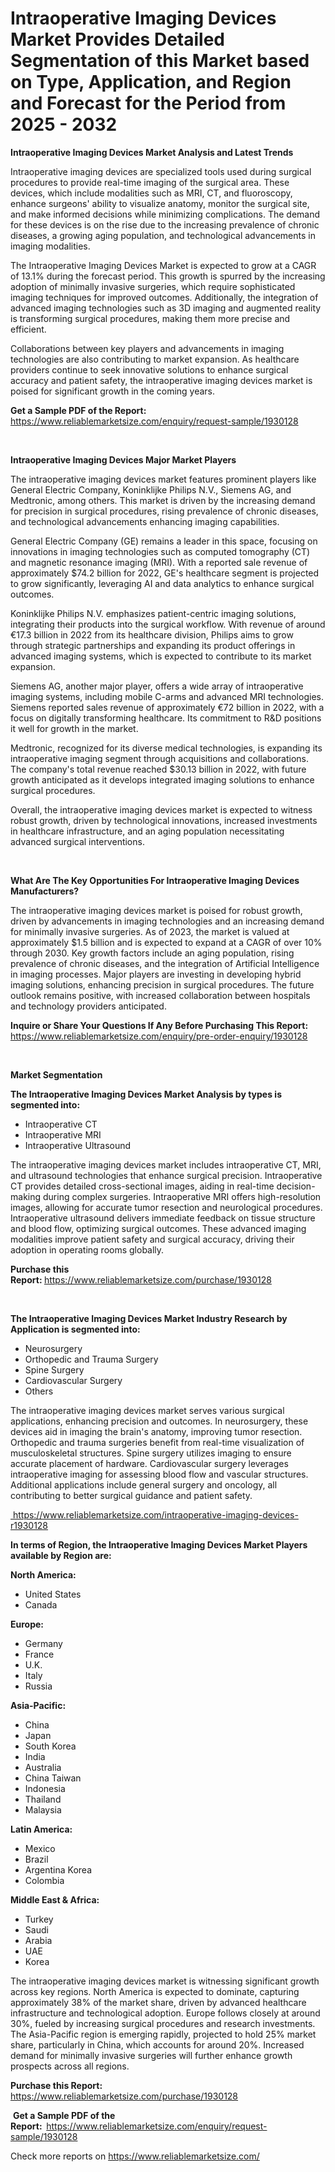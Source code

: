 <p><h1>Intraoperative Imaging Devices Market Provides Detailed Segmentation of this Market based on Type, Application, and Region and Forecast for the Period from 2025 - 2032</h1></p><p><strong>Intraoperative Imaging Devices Market Analysis and Latest Trends</strong></p>
<p><p>Intraoperative imaging devices are specialized tools used during surgical procedures to provide real-time imaging of the surgical area. These devices, which include modalities such as MRI, CT, and fluoroscopy, enhance surgeons' ability to visualize anatomy, monitor the surgical site, and make informed decisions while minimizing complications. The demand for these devices is on the rise due to the increasing prevalence of chronic diseases, a growing aging population, and technological advancements in imaging modalities. </p><p>The Intraoperative Imaging Devices Market is expected to grow at a CAGR of 13.1% during the forecast period. This growth is spurred by the increasing adoption of minimally invasive surgeries, which require sophisticated imaging techniques for improved outcomes. Additionally, the integration of advanced imaging technologies such as 3D imaging and augmented reality is transforming surgical procedures, making them more precise and efficient. </p><p>Collaborations between key players and advancements in imaging technologies are also contributing to market expansion. As healthcare providers continue to seek innovative solutions to enhance surgical accuracy and patient safety, the intraoperative imaging devices market is poised for significant growth in the coming years.</p></p>
<p><strong>Get a Sample PDF of the Report:&nbsp;</strong> <a href="https://www.reliablemarketsize.com/enquiry/request-sample/1930128?utm_campaign=1133&utm_medium=2&utm_source=Github&utm_content=ia&utm_term=16012025&utm_id=intraoperative-imaging-devices">https://www.reliablemarketsize.com/enquiry/request-sample/1930128</a></p>
<p>&nbsp;</p>
<p><strong>Intraoperative Imaging Devices Major Market Players</strong></p>
<p><p>The intraoperative imaging devices market features prominent players like General Electric Company, Koninklijke Philips N.V., Siemens AG, and Medtronic, among others. This market is driven by the increasing demand for precision in surgical procedures, rising prevalence of chronic diseases, and technological advancements enhancing imaging capabilities.</p><p>General Electric Company (GE) remains a leader in this space, focusing on innovations in imaging technologies such as computed tomography (CT) and magnetic resonance imaging (MRI). With a reported sale revenue of approximately $74.2 billion for 2022, GE's healthcare segment is projected to grow significantly, leveraging AI and data analytics to enhance surgical outcomes.</p><p>Koninklijke Philips N.V. emphasizes patient-centric imaging solutions, integrating their products into the surgical workflow. With revenue of around €17.3 billion in 2022 from its healthcare division, Philips aims to grow through strategic partnerships and expanding its product offerings in advanced imaging systems, which is expected to contribute to its market expansion.</p><p>Siemens AG, another major player, offers a wide array of intraoperative imaging systems, including mobile C-arms and advanced MRI technologies. Siemens reported sales revenue of approximately €72 billion in 2022, with a focus on digitally transforming healthcare. Its commitment to R&D positions it well for growth in the market.</p><p>Medtronic, recognized for its diverse medical technologies, is expanding its intraoperative imaging segment through acquisitions and collaborations. The company's total revenue reached $30.13 billion in 2022, with future growth anticipated as it develops integrated imaging solutions to enhance surgical procedures.</p><p>Overall, the intraoperative imaging devices market is expected to witness robust growth, driven by technological innovations, increased investments in healthcare infrastructure, and an aging population necessitating advanced surgical interventions.</p></p>
<p>&nbsp;</p>
<p><strong>What Are The Key Opportunities For Intraoperative Imaging Devices Manufacturers?</strong></p>
<p><p>The intraoperative imaging devices market is poised for robust growth, driven by advancements in imaging technologies and an increasing demand for minimally invasive surgeries. As of 2023, the market is valued at approximately $1.5 billion and is expected to expand at a CAGR of over 10% through 2030. Key growth factors include an aging population, rising prevalence of chronic diseases, and the integration of Artificial Intelligence in imaging processes. Major players are investing in developing hybrid imaging solutions, enhancing precision in surgical procedures. The future outlook remains positive, with increased collaboration between hospitals and technology providers anticipated.</p></p>
<p><strong>Inquire or Share Your Questions If Any Before Purchasing This Report:</strong> <a href="https://www.reliablemarketsize.com/enquiry/pre-order-enquiry/1930128?utm_campaign=1133&utm_medium=2&utm_source=Github&utm_content=ia&utm_term=16012025&utm_id=intraoperative-imaging-devices">https://www.reliablemarketsize.com/enquiry/pre-order-enquiry/1930128</a></p>
<p>&nbsp;</p>
<p><strong>Market Segmentation</strong></p>
<p><strong>The Intraoperative Imaging Devices Market Analysis by types is segmented into:</strong></p>
<p><ul><li>Intraoperative CT</li><li>Intraoperative MRI</li><li>Intraoperative Ultrasound</li></ul></p>
<p><p>The intraoperative imaging devices market includes intraoperative CT, MRI, and ultrasound technologies that enhance surgical precision. Intraoperative CT provides detailed cross-sectional images, aiding in real-time decision-making during complex surgeries. Intraoperative MRI offers high-resolution images, allowing for accurate tumor resection and neurological procedures. Intraoperative ultrasound delivers immediate feedback on tissue structure and blood flow, optimizing surgical outcomes. These advanced imaging modalities improve patient safety and surgical accuracy, driving their adoption in operating rooms globally.</p></p>
<p><strong>Purchase this Report:&nbsp;</strong><a href="https://www.reliablemarketsize.com/purchase/1930128?utm_campaign=1133&utm_medium=2&utm_source=Github&utm_content=ia&utm_term=16012025&utm_id=intraoperative-imaging-devices">https://www.reliablemarketsize.com/purchase/1930128</a></p>
<p>&nbsp;</p>
<p><strong>The Intraoperative Imaging Devices Market Industry Research by Application is segmented into:</strong></p>
<p><ul><li>Neurosurgery</li><li>Orthopedic and Trauma Surgery</li><li>Spine Surgery</li><li>Cardiovascular Surgery</li><li>Others</li></ul></p>
<p><p>The intraoperative imaging devices market serves various surgical applications, enhancing precision and outcomes. In neurosurgery, these devices aid in imaging the brain's anatomy, improving tumor resection. Orthopedic and trauma surgeries benefit from real-time visualization of musculoskeletal structures. Spine surgery utilizes imaging to ensure accurate placement of hardware. Cardiovascular surgery leverages intraoperative imaging for assessing blood flow and vascular structures. Additional applications include general surgery and oncology, all contributing to better surgical guidance and patient safety.</p></p>
<p><a href="https://www.reliablemarketsize.com/intraoperative-imaging-devices-r1930128?utm_campaign=1133&utm_medium=2&utm_source=Github&utm_content=ia&utm_term=16012025&utm_id=intraoperative-imaging-devices">&nbsp;https://www.reliablemarketsize.com/intraoperative-imaging-devices-r1930128</a></p>
<p><strong>In terms of Region, the Intraoperative Imaging Devices Market Players available by Region are:</strong></p>
<p>
    <p> <strong> North America: </strong>
        <ul>
            <li>United States</li>
            <li>Canada</li>
        </ul>
        </p> 
    <p> <strong> Europe: </strong>
        <ul>
            <li>Germany</li>
            <li>France</li>
            <li>U.K.</li>
            <li>Italy</li>
            <li>Russia</li>
        </ul>
        </p> 
    <p> <strong> Asia-Pacific: </strong>
        <ul>
            <li>China</li>
            <li>Japan</li>
            <li>South Korea</li>
            <li>India</li>
            <li>Australia</li>
            <li>China Taiwan</li>
            <li>Indonesia</li>
            <li>Thailand</li>
            <li>Malaysia</li>
        </ul>
        </p> 
    <p> <strong> Latin America: </strong>
        <ul>
            <li>Mexico</li>
            <li>Brazil</li>
            <li>Argentina Korea</li>
            <li>Colombia</li>
        </ul>
        </p> 
    <p> <strong> Middle East & Africa: </strong>
        <ul>
            <li>Turkey</li>
            <li>Saudi</li>
            <li>Arabia</li>
            <li>UAE</li>
            <li>Korea</li>
        </ul>
    </p>
    </p>
<p><p>The intraoperative imaging devices market is witnessing significant growth across key regions. North America is expected to dominate, capturing approximately 38% of the market share, driven by advanced healthcare infrastructure and technological adoption. Europe follows closely at around 30%, fueled by increasing surgical procedures and research investments. The Asia-Pacific region is emerging rapidly, projected to hold 25% market share, particularly in China, which accounts for around 20%. Increased demand for minimally invasive surgeries will further enhance growth prospects across all regions.</p></p>
<p><strong>Purchase this Report: </strong><a href="https://www.reliablemarketsize.com/purchase/1930128?utm_campaign=1133&utm_medium=2&utm_source=Github&utm_content=ia&utm_term=16012025&utm_id=intraoperative-imaging-devices">https://www.reliablemarketsize.com/purchase/1930128</a></p>
<p>&nbsp;<strong>Get a Sample PDF of the Report:&nbsp;&nbsp;</strong><a href="https://www.reliablemarketsize.com/enquiry/request-sample/1930128?utm_campaign=1133&utm_medium=2&utm_source=Github&utm_content=ia&utm_term=16012025&utm_id=intraoperative-imaging-devices">https://www.reliablemarketsize.com/enquiry/request-sample/1930128</a></p>
<p><strong></strong></p>
<p>Check more reports on <a href="https://www.reliablemarketsize.com/?utm_campaign=1133&utm_medium=2&utm_source=Github&utm_content=ia&utm_term=16012025&utm_id=intraoperative-imaging-devices">https://www.reliablemarketsize.com/</a></p>